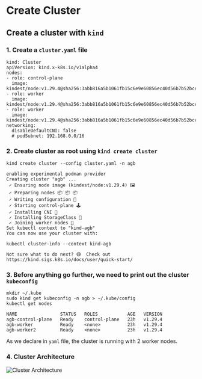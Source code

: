 # Create Cluster

## Create a cluster with `kind`

### 1. Create a `cluster.yaml` file

```
kind: Cluster
apiVersion: kind.x-k8s.io/v1alpha4
nodes:
- role: control-plane
  image: kindest/node:v1.29.4@sha256:3abb816a5b1061fb15c6e9e60856ec40d56b7b52bcea5f5f1350bc6e2320b6f8
- role: worker
  image: kindest/node:v1.29.4@sha256:3abb816a5b1061fb15c6e9e60856ec40d56b7b52bcea5f5f1350bc6e2320b6f8
- role: worker
  image: kindest/node:v1.29.4@sha256:3abb816a5b1061fb15c6e9e60856ec40d56b7b52bcea5f5f1350bc6e2320b6f8
networking:
  disableDefaultCNI: false
  # podSubnet: 192.168.0.0/16
```

### 2. Create cluster as root using `kind create cluster`

```
kind create cluster --config cluster.yaml -n agb
```

```
enabling experimental podman provider
Creating cluster "agb" ...
 ✓ Ensuring node image (kindest/node:v1.29.4) 🖼 
 ✓ Preparing nodes 📦 📦 📦  
 ✓ Writing configuration 📜 
 ✓ Starting control-plane 🕹️ 
 ✓ Installing CNI 🔌 
 ✓ Installing StorageClass 💾 
 ✓ Joining worker nodes 🚜 
Set kubectl context to "kind-agb"
You can now use your cluster with:

kubectl cluster-info --context kind-agb

Not sure what to do next? 😅  Check out https://kind.sigs.k8s.io/docs/user/quick-start/
```

### 3. Before anything go further, we need to print out the cluster `kubeconfig`

```
mkdir ~/.kube
sudo kind get kubeconfig -n agb > ~/.kube/config
kubectl get nodes
```

```
NAME                STATUS   ROLES           AGE   VERSION
agb-control-plane   Ready    control-plane   23h   v1.29.4
agb-worker          Ready    <none>          23h   v1.29.4
agb-worker2         Ready    <none>          23h   v1.29.4

```

As we declare in `yaml` file, the cluster is running with 2 worker nodes.

### 4. Cluster Architecture

![Cluster Architecture](https://kubernetes.io/images/docs/kubernetes-cluster-architecture.svg "Cluster Architecture")
